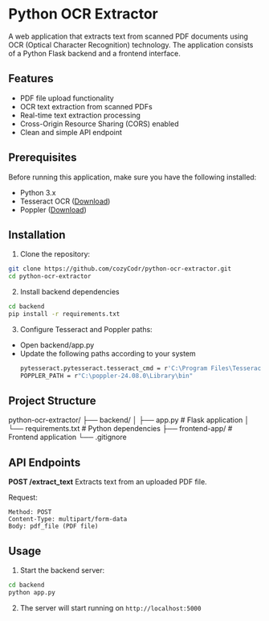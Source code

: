 # Python OCR Extractor

A web application that extracts text from scanned PDF documents using OCR (Optical Character Recognition) technology. The application consists of a Python Flask backend and a frontend interface.

## Features

- PDF file upload functionality
- OCR text extraction from scanned PDFs
- Real-time text extraction processing
- Cross-Origin Resource Sharing (CORS) enabled
- Clean and simple API endpoint

## Prerequisites

Before running this application, make sure you have the following installed:

- Python 3.x
- Tesseract OCR ([Download](https://github.com/UB-Mannheim/tesseract/wiki))
- Poppler ([Download](https://github.com/oschwartz10612/poppler-windows/releases/))

## Installation

1. Clone the repository:
```bash
git clone https://github.com/cozyCodr/python-ocr-extractor.git
cd python-ocr-extractor
```

2. Install backend dependencies
```bash
cd backend
pip install -r requirements.txt
```

3. Configure Tesseract and Poppler paths:
  - Open backend/app.py
  - Update the following paths according to your system
    ```bash
    pytesseract.pytesseract.tesseract_cmd = r'C:\Program Files\Tesseract-OCR\tesseract.exe'
    POPPLER_PATH = r"C:\poppler-24.08.0\Library\bin"
    ```


## Project Structure
python-ocr-extractor/
├── backend/
│   ├── app.py              # Flask application
│   └── requirements.txt    # Python dependencies
├── frontend-app/          # Frontend application
└── .gitignore


## API Endpoints
**POST /extract_text**
Extracts text from an uploaded PDF file.

Request:
```
Method: POST
Content-Type: multipart/form-data
Body: pdf_file (PDF file)
```


## Usage
1. Start the backend server:
```bash
cd backend
python app.py
```

2. The server will start running on `http://localhost:5000`

